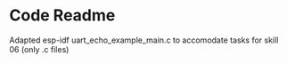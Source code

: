 # Code Readme

Adapted esp-idf uart_echo_example_main.c to accomodate tasks for skill 06 (only .c files)
